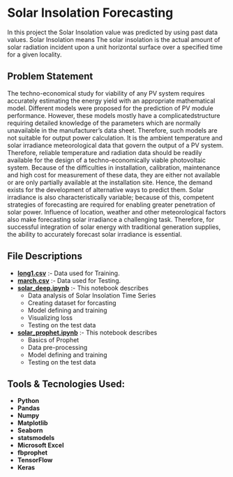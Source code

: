 # Solar Insolation Forecasting

In this project the Solar Insolation value was predicted by using past data values.
Solar Insolation means The solar insolation is the actual amount of solar radiation incident upon a unit horizontal surface over a specified time for a given locality.

## Problem Statement

The techno-economical study for viability of any PV system requires accurately estimating the energy yield with an appropriate mathematical model. Different models were proposed for the prediction of PV module performance. However, these models mostly have a complicatedstructure requiring detailed knowledge of the parameters which are normally unavailable in the manufacturer’s data sheet. Therefore, such models are not suitable for output power calculation. It is the ambient temperature and solar irradiance meteorological data that govern the output of a PV system. Therefore, reliable temperature and radiation data should be readily available for the design of a techno-economically viable photovoltaic system. Because of the difficulties in installation, calibration, maintenance and high cost for measurement of these data, they are either not available or are only partially available at the installation site. Hence, the demand exists for the development of alternative ways to predict them. Solar irradiance is also characteristically variable; because of this, competent strategies of forecasting are required for enabling greater penetration of solar power. Influence of location, weather and other meteorological factors also make forecasting solar irradiance a challenging task. Therefore, for successful integration of solar energy with traditional generation supplies, the ability to accurately forecast solar irradiance is essential.


## File Descriptions

* <strong>[long1.csv](https://github.com/R-a-j-1-9-9-8/Solar_Insolation_Forecasting/blob/main/long1.csv)</strong> :- Data used for Training.
* <strong>[march.csv](https://github.com/R-a-j-1-9-9-8/Solar_Insolation_Forecasting/blob/main/march.csv)</strong> :- Data used for Testing.
* <strong>[solar_deep.ipynb](https://github.com/R-a-j-1-9-9-8/Solar_Insolation_Forecasting/blob/main/solar_deep.ipynb)</strong> :- This notebook describes
    * Data analysis of Solar Insolation Time Series
    * Creating dataset for forcasting
    * Model defining and training
    * Visualizing loss
    * Testing on the test data
* <strong>[solar_prophet.ipynb](https://github.com/R-a-j-1-9-9-8/Solar_Insolation_Forecasting/blob/main/solar_prophet.ipynb)</strong> :- This notebook describes
    * Basics of Prophet
    * Data pre-processing
    * Model defining and training
    * Testing on the test data

## Tools & Tecnologies Used:

* <strong>Python</strong>
* <strong>Pandas</strong>
* <strong>Numpy</strong>
* <strong>Matplotlib</strong>
* <strong>Seaborn</strong>
* <strong>statsmodels</strong>
* <strong>Microsoft Excel</strong>
* <strong>fbprophet</strong>
* <strong>TensorFlow</strong>
* <strong>Keras</strong>
